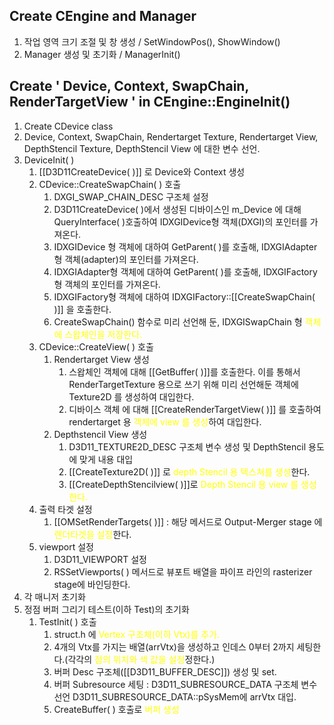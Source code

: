 ## Create CEngine and Manager
1. 작업 영역 크기 조절 및 창 생성 / SetWindowPos(), ShowWindow()
2. Manager 생성 및 초기화 / ManagerInit()

## Create ' Device, Context, SwapChain, RenderTargetView ' in CEngine::EngineInit()

1. Create CDevice class
2. Device, Context, SwapChain, Rendertarget Texture, Rendertarget View, DepthStencil Texture, DepthStencil View 에 대한 변수 선언.
3. DeviceInit( )
	1. [[D3D11CreateDevice( )]] 로 Device와 Context 생성
	2. CDevice::CreateSwapChain( ) 호출
		1. DXGI_SWAP_CHAIN_DESC 구조체 설정
		2. D3D11CreateDevice( )에서 생성된 디바이스인 m_Device 에 대해 QueryInterface( )호출하여 IDXGIDevice형 객체(DXGI)의 포인터를 가져온다.
		3. IDXGIDevice 형 객체에 대하여 GetParent( )를 호출해, IDXGIAdapter 형 객체(adapter)의 포인터를 가져온다.
		4. IDXGIAdapter형 객체에 대하여 GetParent( )를 호출해, IDXGIFactory 형 객체의 포인터를 가져온다.
		5. IDXGIFactory형 객체에 대하여 IDXGIFactory::[[CreateSwapChain( )]] 을 호출한다.
		6. CreateSwapChain() 함수로 미리 선언해 둔, IDXGISwapChain 형 <span style="color: yellow">객체에 스왑체인을 저장한다.</span>
	3. CDevice::CreateView( ) 호출
		1. Rendertarget View 생성
			1. 스왑체인 객체에 대해 [[GetBuffer( )]]를 호출한다. 이를 통해서 RenderTargetTexture 용으로 쓰기 위해 미리 선언해둔 객체에 Texture2D 를 생성하여 대입한다.
			2. 디바이스 객체 에 대해 [[CreateRenderTargetView( )]] 를 호출하여 rendertarget  용 <span style="color: yellow">객체에 view 를 생성</span>하여 대입한다.
		2. Depthstencil View 생성
			1. D3D11_TEXTURE2D_DESC 구조체 변수 생성 및 DepthStencil  용도에 맞게 내용 대입
			2. [[CreateTexture2D( )]] 로 <span style="color: yellow">depth Stencil 용 텍스쳐를 생성</span>한다.
			3. [[CreateDepthStencilview( )]]로 <span style="color: yellow">Depth Stencil 용 view 를 생성한다.</span>
	4. 출력 타겟 설정
		1. [[OMSetRenderTargets( )]]  : 해당 메서드로 Output-Merger stage 에 <span style="color:yellow ">렌더타겟을 설정</span>한다. 
	5. viewport 설정
		1. D3D11_VIEWPORT 설정
		2. RSSetViewports( ) 메서드로 뷰포트 배열을 파이프 라인의 rasterizer stage에 바인딩한다.
4. 각 매니저 초기화
5. 정점 버퍼 그리기 테스트(이하 Test)의 초기화
	1. TestInit( ) 호출
		1. struct.h 에 <span style="color: yellow">Vertex 구조체(이하 Vtx)를 추가.</span>
		2. 4개의 Vtx를 가지는 배열(arrVtx)을 생성하고 인데스 0부터 2까지 세팅한다.(각각의 <span style="color: yellow">점의 위치와 색 값을 설정</span>정한다.)
		3. 버퍼 Desc 구조체([[D3D11_BUFFER_DESC]]) 생성 및 set.
		4. 버퍼  Subresource 세팅 : D3D11_SUBRESOURCE_DATA 구조체 변수 선언 D3D11_SUBRESOURCE_DATA::pSysMem에 arrVtx 대입.
		5. CreateBuffer( ) 호출로 <span style="color: yellow">버퍼 생성</span> 
